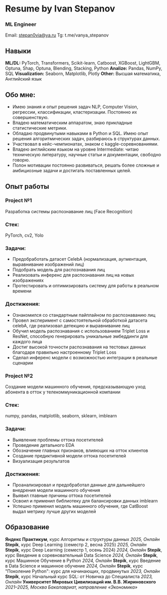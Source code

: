 # Resume by Ivan Stepanov
### ML Engineer
Email: stepan0via@ya.ru Tg: t.me/vanya_stepanov

## Навыки
**ML/DL:** PyTorch, Transformers, Scikit-learn, Catboost, XGBoost, LightGBM, Optuna, Shap, Optuna, Blending, Stacking, Python
**Analize:** Pandas, NumPy, SQL 
**Visualization:** Seaborn, Matplotlib, Plotly
**Other:** Высшая математика, Английский язык

## Обо мне:
- Имею знания и опыт решения задач NLP, Computer Vision, регрессии, классификации, кластеризации. Постоянно их совершенствую.
- Владею математическим аппаратом, знаю прикладные статистические метрики.
- Обладаю продвинутыми навыками в Python и SQL. Имею опыт решения алгоритмических задач, разбираюсь в структурах данных. 
- Участвовал в кейс-чемпионатах, знаком с kaggle-соревнованиями.
- Владею английским языком на уровне Intermediate: читаю техническую литературу, научные статьи и документации, свободно говорю. 
- Полон мотивации постоянно развиваться, решать более сложные и амбициозные задачи и достигать поставленных целей.
  
## Опыт работы
### Project №1
Разработка системы распознавание лиц (Face Recognition)
### Стек:
PyTorch, cv2, Yolo
### Задачи:
- Предобработать датасет CelebA (нормализация, аугментация, выравнивание изображений лиц)
- Подобрать модель для распознавания лиц
- Реализовать инференс для распознавания лиц на новых изображениях
- Протестировать и оптимизировать систему для работы в реальном времени
### Достижения:
- Ознакомился со стандартным пайплайном по распознаванию лиц
- Провел эксперимент с самостоятельной обработкой датасета celebA, где реализовал детекцию и выравнивание лиц
- Обучил модель распознавания с использованием Triplet Loss и ResNet, способную генерировать уникальные эмбеддинги для каждого лица
- Достиг высокой точности распознавания на тестовых данных благодаря правильно настроенному Triplet Loss
- Сделал инференс модели с возможностью интеграции в реальные сценарии 
 
### Project №2
Создание модели машинного обучения, предсказывающую уход абонента в отток у телекоммуникационной компании
### Стек:
numpy, pandas, matplotlib, seaborn, sklearn, imblearn 
### Задачи:
- Выявление проблемы оттока посетителей
- Проведение детального EDA
- Обозначение главных признаков, влияющих на отток клиентов
- Создание предиктивной модели оттока посетителей
- Визуализация результатов
### Достижения:
- Проанализировал и предобработал данные для дальнейшего внедрения   модели машинного обучения
- Выявил главные причины оттока посетителей
- Освоил и применил библиотеку для балансировки данных imblearn
- Успешно применил модель машинного обучения, где CatBoost выдал метрику лучше других моделей

## Образование
**Яндекс Практикум**, курс Алгоритмы и структуры данных
*2025, Онлайн*
**Stepik**, курс Deep Learning (семестр 2, весна 2025)
*2025, Онлайн*
**Stepik**, курс Deep Learning (семестр 1, осень 2024)
*2024, Онлайн*
**Stepik**, курс Введение в соревновательный Data Science
*2024, Онлайн*
**Stepik**, курс Машинное Обучение в Python 
*2024, Онлайн*
**Stepik**, курс Введение в Data Science и машинное обучение
*2024, Онлайн*
**Stepik**, курс "Поколение Python": курс для начинающих, продвинутых
*2023, Онлайн*
**Stepik**, курс Начальный курс SQL: от Новичка до Специалиста
*2023, Онлайн*
**Университет Мировых Цивилизаций им. В.В. Жириновского**
*2021–2025, Москва*
*Бакалавриат, направление «Экономика»*


